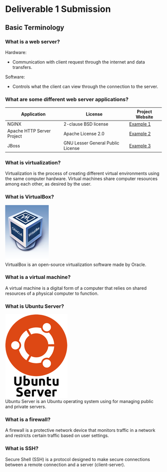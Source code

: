 # Deliverable 1 Submission

## Basic Terminology

### What is a web server?
Hardware:
* Communication with client request through the internet and data transfers.

Software:
* Controls what the client can view through the connection to the server.

### What are some different web server applications?

| Application                | License                           | Project Website                        |
| -------------------------- | --------------------------------- | -------------------------------------- |
| NGINX                      | 2-clause BSD license              | [Example 1](https://nginx.org/)        |
| Apache HTTP Server Project | Apache License 2.0                | [Example 2](https://httpd.apache.org/) |
| JBoss                      | GNU Lesser General Public License | [Example 3](https://www.jboss.org/)    |

### What is virtualization?
Virtualization is the process of creating different virtual environments using the same computer hardware. Virtual machines share computer resources among each other, as desired by the user.

### What is VirtualBox?
![virtualboximage](vbox.png) <br>
VirtualBox is an open-source virtualization software made by Oracle.

### What is a virtual machine?
A virtual machine is a digital form of a computer that relies on shared resources of a physical computer to function.

### What is Ubuntu Server?
![ubuntuserver](ubuntu-server-logo.png) <br>
Ubuntu Server is an Ubuntu operating system using for managing public and private servers. 

### What is a firewall?
A firewall is a protective network device that monitors traffic in a network and restricts certain traffic based on user settings.

### What is SSH?
Secure Shell (SSH) is a protocol designed to make secure connections between a remote connection and a server (client-server).
